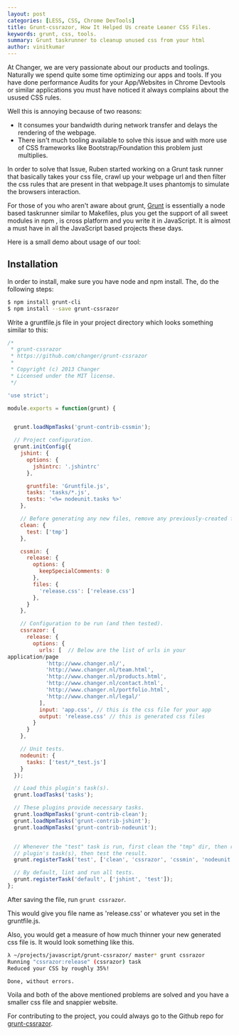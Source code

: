 ```yaml
---
layout: post
categories: [LESS, CSS, Chrome DevTools]
title: Grunt-cssrazor, How It Helped Us create Leaner CSS Files.
keywords: grunt, css, tools.
summary: Grunt taskrunner to cleanup unused css from your html
author: vinitkumar
---
```


At Changer, we are very passionate about our products and toolings.
Naturally we spend quite some time optimizing our apps
and tools. If you have done performance Audits for your App/Websites in Chrome
Devtools or similar applications you must have noticed it always
complains about the usused CSS rules.

Well this is annoying because of two reasons: 
- It consumes your bandwidth during network transfer and delays the
rendering of the webpage.
- There isn't much tooling available to solve this issue and with more use
of CSS frameworks like Bootstrap/Foundation this problem just
multiplies.

In order to solve that Issue, Ruben started working on a Grunt task
runner that basically takes your css file, crawl up your webpage url and
then filter the css rules that are present in that webpage.It uses
phantomjs to simulate the browsers interaction.

For those of you who aren't aware about grunt, [Grunt](http://gruntjs.com/) is essentially a node based
taskrunner similar to Makefiles, plus you get
the support of all sweet modules in npm , is cross platform and you write it in JavaScript.
It is almost a must have in all the JavaScript based projects these days.

Here is a small demo about usage of our tool:

## Installation

In order to install, make sure you have node and npm install. The, do
the following steps:

```bash
$ npm install grunt-cli
$ npm install --save grunt-cssrazor
```

Write a gruntfile.js file in your project directory which looks
something similar to this:

```js
/*
 * grunt-cssrazor
 * https://github.com/changer/grunt-cssrazor
 *
 * Copyright (c) 2013 Changer
 * Licensed under the MIT license.
 */

'use strict';

module.exports = function(grunt) {


  grunt.loadNpmTasks('grunt-contrib-cssmin');

  // Project configuration.
  grunt.initConfig({
    jshint: {
      options: {
        jshintrc: '.jshintrc'
      },

      gruntfile: 'Gruntfile.js',
      tasks: 'tasks/*.js',
      tests: '<%= nodeunit.tasks %>'
    },

    // Before generating any new files, remove any previously-created files.
    clean: {
      test: ['tmp']
    },

    cssmin: {
      release: {
        options: {
          keepSpecialComments: 0
        },
        files: {
          'release.css': ['release.css']
        },
      }
    },

    // Configuration to be run (and then tested).
    cssrazor: {
      release: {
        options: {
          urls: [  // Below are the list of urls in your
application/page
            'http://www.changer.nl/',
            'http://www.changer.nl/team.html',
            'http://www.changer.nl/products.html',
            'http://www.changer.nl/contact.html',
            'http://www.changer.nl/portfolio.html',
            'http://www.changer.nl/legal/'
          ],
          input: 'app.css', // this is the css file for your app
          output: 'release.css' // this is generated css files
        }
      }
    },

    // Unit tests.
    nodeunit: {
      tasks: ['test/*_test.js']
    }
  });

  // Load this plugin's task(s).
  grunt.loadTasks('tasks');

  // These plugins provide necessary tasks.
  grunt.loadNpmTasks('grunt-contrib-clean');
  grunt.loadNpmTasks('grunt-contrib-jshint');
  grunt.loadNpmTasks('grunt-contrib-nodeunit');


  // Whenever the "test" task is run, first clean the "tmp" dir, then run this
  // plugin's task(s), then test the result.
  grunt.registerTask('test', ['clean', 'cssrazor', 'cssmin', 'nodeunit']);

  // By default, lint and run all tests.
  grunt.registerTask('default', ['jshint', 'test']);
};
```
After saving the file, run `grunt cssrazor`.

This would give you file name as 'release.css' or whatever you set in
the gruntfile.js.

Also, you would get a measure of how much thinner your new generated css
file is. It would look something like this.

```bash
λ ~/projects/javascript/grunt-cssrazor/ master* grunt cssrazor
Running "cssrazor:release" (cssrazor) task
Reduced your CSS by roughly 35%!

Done, without errors.
```
 
Voila and both of the above mentioned problems are solved and you have a
smaller css file and snappier website.

For contributing to the project, you could always go to the Github repo
for [grunt-cssrazor](https://github.com/changer/grunt-cssrazor).
